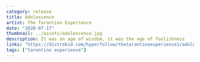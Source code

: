 ```yaml
---
category: release
title: Adolescence
artist: The Tarantino Experience
date: "2020-07-17"
thumbnail: ../assets/adolescence.jpg
description: It was an age of wisdom, it was the age of foolishness
links: "https://distrokid.com/hyperfollow/thetarantinoexperience1/adolescence"
tags: ["tarantino experience"]
---
```

